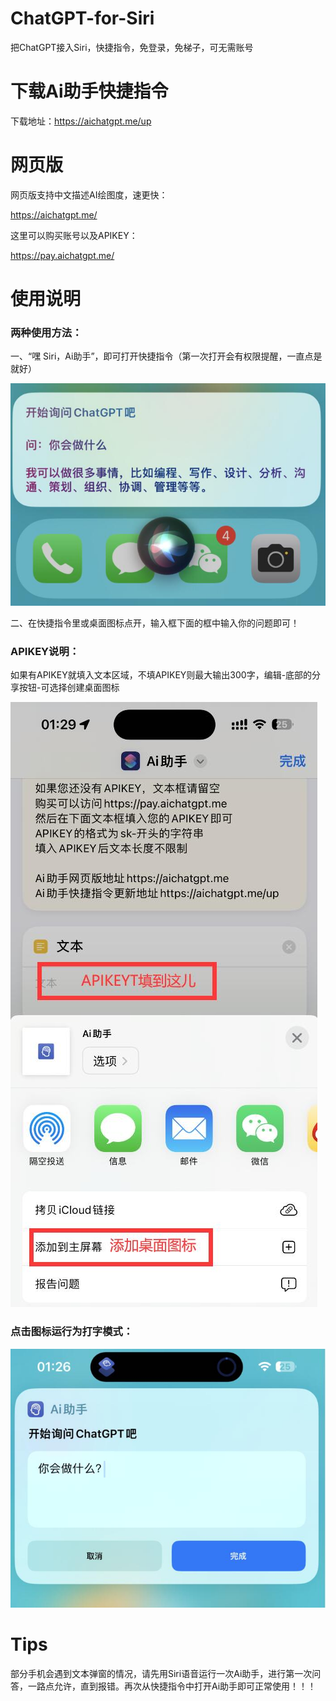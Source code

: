 # ChatGPT-for-Siri

把ChatGPT接入Siri，快捷指令，免登录，免梯子，可无需账号

# 下载Ai助手快捷指令

下载地址：https://aichatgpt.me/up

# 网页版

网页版支持中文描述AI绘图度，速更快：

https://aichatgpt.me/

这里可以购买账号以及APIKEY：

https://pay.aichatgpt.me/

# 使用说明

### 两种使用方法：

一、“嘿 Siri，Ai助手”，即可打开快捷指令（第一次打开会有权限提醒，一直点是就好）

![QQ截图20230214013410.jpg](QQ截图20230214013410.jpg)

二、在快捷指令里或桌面图标点开，输入框下面的框中输入你的问题即可！

### APIKEY说明：

如果有APIKEY就填入文本区域，不填APIKEY则最大输出300字，编辑-底部的分享按钮-可选择创建桌面图标

![QQ截图20230214013323.jpg](QQ截图20230214013323.jpg)

### 点击图标运行为打字模式：

![QQ截图20230214013345.jpg](QQ截图20230214013345.jpg)


# Tips
部分手机会遇到文本弹窗的情况，请先用Siri语音运行一次Ai助手，进行第一次问答，一路点允许，直到报错。再次从快捷指令中打开Ai助手即可正常使用！！！
